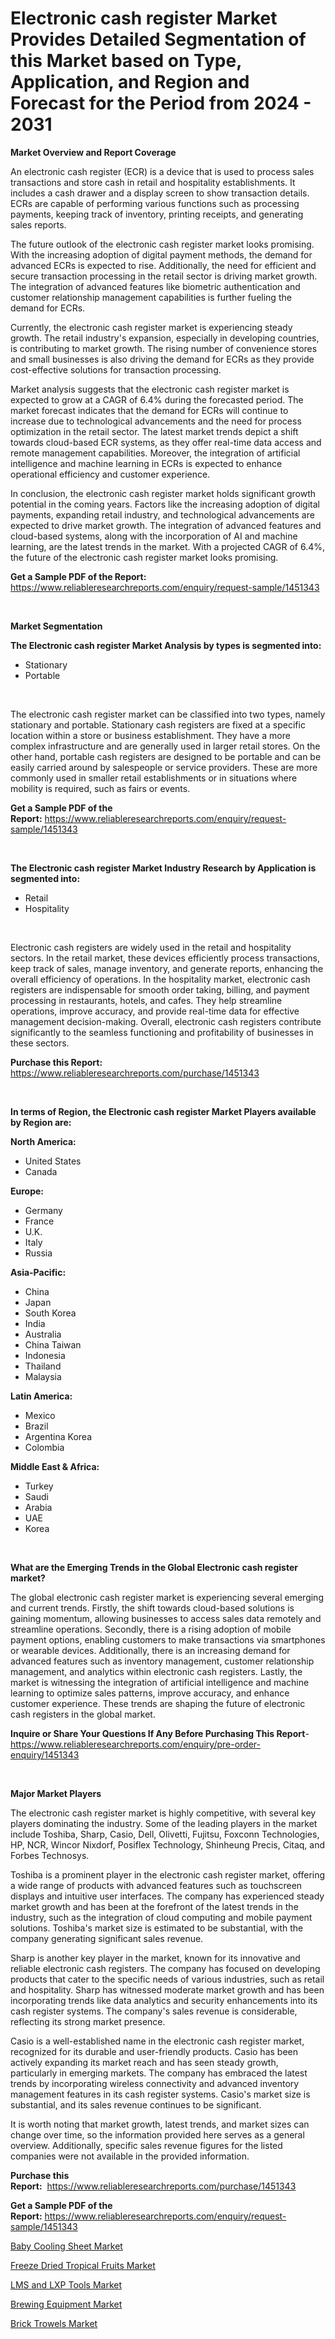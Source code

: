 <p><h1>Electronic cash register Market Provides Detailed Segmentation of this Market based on Type, Application, and Region and Forecast for the Period from 2024 - 2031</h1></p><p><strong>Market Overview and Report Coverage</strong></p>
<p><p>An electronic cash register (ECR) is a device that is used to process sales transactions and store cash in retail and hospitality establishments. It includes a cash drawer and a display screen to show transaction details. ECRs are capable of performing various functions such as processing payments, keeping track of inventory, printing receipts, and generating sales reports.</p><p>The future outlook of the electronic cash register market looks promising. With the increasing adoption of digital payment methods, the demand for advanced ECRs is expected to rise. Additionally, the need for efficient and secure transaction processing in the retail sector is driving market growth. The integration of advanced features like biometric authentication and customer relationship management capabilities is further fueling the demand for ECRs.</p><p>Currently, the electronic cash register market is experiencing steady growth. The retail industry's expansion, especially in developing countries, is contributing to market growth. The rising number of convenience stores and small businesses is also driving the demand for ECRs as they provide cost-effective solutions for transaction processing.</p><p>Market analysis suggests that the electronic cash register market is expected to grow at a CAGR of 6.4% during the forecasted period. The market forecast indicates that the demand for ECRs will continue to increase due to technological advancements and the need for process optimization in the retail sector. The latest market trends depict a shift towards cloud-based ECR systems, as they offer real-time data access and remote management capabilities. Moreover, the integration of artificial intelligence and machine learning in ECRs is expected to enhance operational efficiency and customer experience.</p><p>In conclusion, the electronic cash register market holds significant growth potential in the coming years. Factors like the increasing adoption of digital payments, expanding retail industry, and technological advancements are expected to drive market growth. The integration of advanced features and cloud-based systems, along with the incorporation of AI and machine learning, are the latest trends in the market. With a projected CAGR of 6.4%, the future of the electronic cash register market looks promising.</p></p>
<p><strong>Get a Sample PDF of the Report:</strong> <a href="https://www.reliableresearchreports.com/enquiry/request-sample/1451343">https://www.reliableresearchreports.com/enquiry/request-sample/1451343</a></p>
<p>&nbsp;</p>
<p><strong>Market Segmentation</strong></p>
<p><strong>The Electronic cash register Market Analysis by types is segmented into:</strong></p>
<p><ul><li>Stationary</li><li>Portable</li></ul></p>
<p>&nbsp;</p>
<p><p>The electronic cash register market can be classified into two types, namely stationary and portable. Stationary cash registers are fixed at a specific location within a store or business establishment. They have a more complex infrastructure and are generally used in larger retail stores. On the other hand, portable cash registers are designed to be portable and can be easily carried around by salespeople or service providers. These are more commonly used in smaller retail establishments or in situations where mobility is required, such as fairs or events.</p></p>
<p><strong>Get a Sample PDF of the Report:</strong>&nbsp;<a href="https://www.reliableresearchreports.com/enquiry/request-sample/1451343">https://www.reliableresearchreports.com/enquiry/request-sample/1451343</a></p>
<p>&nbsp;</p>
<p><strong>The Electronic cash register Market Industry Research by Application is segmented into:</strong></p>
<p><ul><li>Retail</li><li>Hospitality</li></ul></p>
<p>&nbsp;</p>
<p><p>Electronic cash registers are widely used in the retail and hospitality sectors. In the retail market, these devices efficiently process transactions, keep track of sales, manage inventory, and generate reports, enhancing the overall efficiency of operations. In the hospitality market, electronic cash registers are indispensable for smooth order taking, billing, and payment processing in restaurants, hotels, and cafes. They help streamline operations, improve accuracy, and provide real-time data for effective management decision-making. Overall, electronic cash registers contribute significantly to the seamless functioning and profitability of businesses in these sectors.</p></p>
<p><strong>Purchase this Report:</strong>&nbsp; <a href="https://www.reliableresearchreports.com/purchase/1451343">https://www.reliableresearchreports.com/purchase/1451343</a></p>
<p>&nbsp;</p>
<p><strong>In terms of Region, the Electronic cash register Market Players available by Region are:</strong></p>
<p>
    <p> <strong> North America: </strong>
        <ul>
            <li>United States</li>
            <li>Canada</li>
        </ul>
        </p> 
    <p> <strong> Europe: </strong>
        <ul>
            <li>Germany</li>
            <li>France</li>
            <li>U.K.</li>
            <li>Italy</li>
            <li>Russia</li>
        </ul>
        </p> 
    <p> <strong> Asia-Pacific: </strong>
        <ul>
            <li>China</li>
            <li>Japan</li>
            <li>South Korea</li>
            <li>India</li>
            <li>Australia</li>
            <li>China Taiwan</li>
            <li>Indonesia</li>
            <li>Thailand</li>
            <li>Malaysia</li>
        </ul>
        </p> 
    <p> <strong> Latin America: </strong>
        <ul>
            <li>Mexico</li>
            <li>Brazil</li>
            <li>Argentina Korea</li>
            <li>Colombia</li>
        </ul>
        </p> 
    <p> <strong> Middle East & Africa: </strong>
        <ul>
            <li>Turkey</li>
            <li>Saudi</li>
            <li>Arabia</li>
            <li>UAE</li>
            <li>Korea</li>
        </ul>
    </p>
    </p>
<p>&nbsp;</p>
<p><strong>What are the Emerging Trends in the Global Electronic cash register market?</strong></p>
<p><p>The global electronic cash register market is experiencing several emerging and current trends. Firstly, the shift towards cloud-based solutions is gaining momentum, allowing businesses to access sales data remotely and streamline operations. Secondly, there is a rising adoption of mobile payment options, enabling customers to make transactions via smartphones or wearable devices. Additionally, there is an increasing demand for advanced features such as inventory management, customer relationship management, and analytics within electronic cash registers. Lastly, the market is witnessing the integration of artificial intelligence and machine learning to optimize sales patterns, improve accuracy, and enhance customer experience. These trends are shaping the future of electronic cash registers in the global market.</p></p>
<p><strong>Inquire or Share Your Questions If Any Before Purchasing This Report</strong>- <a href="https://www.reliableresearchreports.com/enquiry/pre-order-enquiry/1451343">https://www.reliableresearchreports.com/enquiry/pre-order-enquiry/1451343</a></p>
<p>&nbsp;</p>
<p><strong>Major Market Players</strong></p>
<p><p>The electronic cash register market is highly competitive, with several key players dominating the industry. Some of the leading players in the market include Toshiba, Sharp, Casio, Dell, Olivetti, Fujitsu, Foxconn Technologies, HP, NCR, Wincor Nixdorf, Posiflex Technology, Shinheung Precis, Citaq, and Forbes Technosys.</p><p>Toshiba is a prominent player in the electronic cash register market, offering a wide range of products with advanced features such as touchscreen displays and intuitive user interfaces. The company has experienced steady market growth and has been at the forefront of the latest trends in the industry, such as the integration of cloud computing and mobile payment solutions. Toshiba's market size is estimated to be substantial, with the company generating significant sales revenue.</p><p>Sharp is another key player in the market, known for its innovative and reliable electronic cash registers. The company has focused on developing products that cater to the specific needs of various industries, such as retail and hospitality. Sharp has witnessed moderate market growth and has been incorporating trends like data analytics and security enhancements into its cash register systems. The company's sales revenue is considerable, reflecting its strong market presence.</p><p>Casio is a well-established name in the electronic cash register market, recognized for its durable and user-friendly products. Casio has been actively expanding its market reach and has seen steady growth, particularly in emerging markets. The company has embraced the latest trends by incorporating wireless connectivity and advanced inventory management features in its cash register systems. Casio's market size is substantial, and its sales revenue continues to be significant.</p><p>It is worth noting that market growth, latest trends, and market sizes can change over time, so the information provided here serves as a general overview. Additionally, specific sales revenue figures for the listed companies were not available in the provided information.</p></p>
<p><strong>Purchase this Report:</strong>&nbsp;&nbsp;<a href="https://www.reliableresearchreports.com/purchase/1451343">https://www.reliableresearchreports.com/purchase/1451343</a></p>
<p></p>
<p><strong>Get a Sample PDF of the Report:</strong>&nbsp;<a href="https://www.reliableresearchreports.com/enquiry/request-sample/1451343">https://www.reliableresearchreports.com/enquiry/request-sample/1451343</a></p>
<p><p><a href="https://medium.com/p/a10af65f165e/edit">Baby Cooling Sheet Market</a></p><p><a href="https://issuu.com/reportprime-2/docs/freeze-dried-tropical-fruits-market-size-2030.pptx">Freeze Dried Tropical Fruits Market</a></p><p><a href="https://issuu.com/reportprime-2/docs/lms-and-lxp-tools-market-size-2030.pptx">LMS and LXP Tools Market</a></p><p><a href="https://github.com/Chiragrp24/Market-Research-Report-List-2/blob/main/brewing-equipment-market.md">Brewing Equipment Market</a></p><p><a href="https://github.com/Chiragrp23/Market-Research-Report-List-2/blob/main/brick-trowels-market.md">Brick Trowels Market</a></p></p>